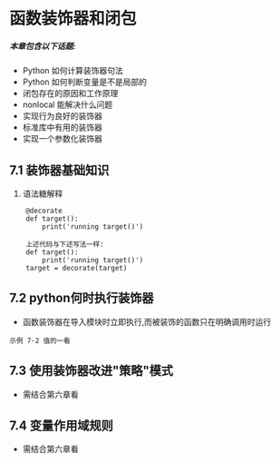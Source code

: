 # 函数装饰器和闭包


##### 本章包含以下话题:
- Python 如何计算装饰器句法
- Python 如何判断变量是不是局部的
- 闭包存在的原因和工作原理
- nonlocal 能解决什么问题
- 实现行为良好的装饰器
- 标准库中有用的装饰器
- 实现一个参数化装饰器

## 7.1 装饰器基础知识
1. 语法糖解释
~~~
    @decorate
    def target():
        print('running target()')

    上述代码与下述写法一样:
    def target():
        print('running target()')
    target = decorate(target)
~~~

## 7.2 python何时执行装饰器
- 函数装饰器在导入模块时立即执行,而被装饰的函数只在明确调用时运行
~~~
示例 7-2 值的一看
~~~

## 7.3 使用装饰器改进"策略"模式
- 需结合第六章看


## 7.4 变量作用域规则
- 需结合第六章看
